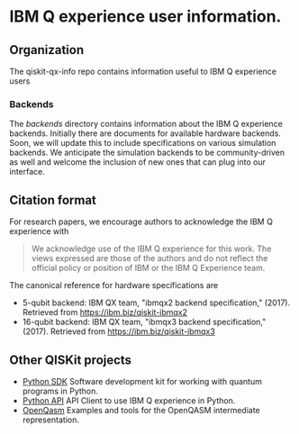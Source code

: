 # IBM Q experience user information.

## Organization

The qiskit-qx-info repo contains information useful to IBM Q experience users

### Backends
The *backends* directory contains information about the IBM Q experience backends. Initially there are documents for available hardware backends. Soon, we will update this to include specifications on various simulation backends. We anticipate the simulation backends to be community-driven as well and welcome the inclusion of new ones that can plug into our interface.

## Citation format

For research papers, we encourage authors to acknowledge the IBM Q experience with  

  >We acknowledge use of the IBM Q experience for this work. The views expressed are those of the authors and do not reflect the official policy or position of IBM or the IBM Q Experience team.

The canonical reference for hardware specifications are

* 5-qubit backend: IBM QX team, "ibmqx2 backend specification," (2017). Retrieved from https://ibm.biz/qiskit-ibmqx2
* 16-qubit backend: IBM QX team, "ibmqx3 backend specification," (2017). Retrieved from https://ibm.biz/qiskit-ibmqx3

## Other QISKit projects

* [Python SDK](https://github.com/IBM/qiskit-sdk-py) Software development kit for working with quantum programs in Python.
* [Python API](https://github.com/IBM/qiskit-api-py) API Client to use IBM Q experience in Python.
* [OpenQasm](https://github.com/IBM/qiskit-openqasm) Examples and tools for the OpenQASM intermediate representation.
